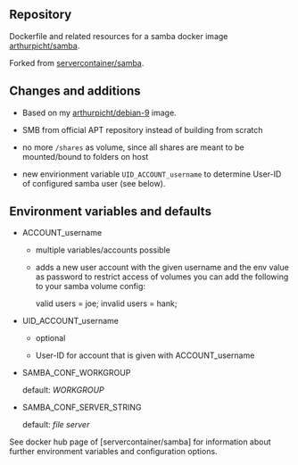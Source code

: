 ##  Repository

Dockerfile and related resources for a samba docker image
[arthurpicht/samba](https://hub.docker.com/r/arthurpicht/samba).

Forked from [servercontainer/samba](https://hub.docker.com/r/servercontainers/samba).

## Changes and additions

* Based on my [arthurpicht/debian-9](https://hub.docker.com/r/arthurpicht/debian-9) image.

* SMB from official APT repository instead of building from scratch

* no more `/shares` as volume, since all shares are meant to be mounted/bound to folders on host

* new envirionment variable `UID_ACCOUNT_username` to determine User-ID of configured samba user (see below).

## Environment variables and defaults

* ACCOUNT_username
 
    * multiple variables/accounts possible

    * adds a new user account with the given username and the env value as
      password to restrict access of volumes you can add the following to
      your samba volume config:

        valid users = joe; invalid users = hank;

* UID_ACCOUNT_username

    * optional

    * User-ID for account that is given with ACCOUNT_username

* SAMBA_CONF_WORKGROUP

    default: *WORKGROUP*

* SAMBA_CONF_SERVER_STRING

    default: *file server*

See docker hub page of [servercontainer/samba] for information about further
environment variables and configuration options.
